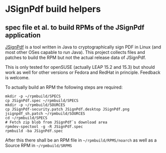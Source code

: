 # JSignPdf build helpers
## spec file et al. to build RPMs of the JSignPdf application

[JSignPdf](http://jsignpdf.sourceforge.net/) is a tool written in Java to cryptographically sign PDF in
Linux (and most other OSes capable to run Java). This project collects
files and patches to build the RPM but not the actual release data of
JSignPdf.

This is only tested for openSUSE (actually LEAP 15.2 and 15.3) but
should work as well for other versions or Fedora and RedHat in
principle. Feedback is welcome.

To actually build an RPM the following steps are required:
```
mkdir -p ~/rpmbuild/SPECS
cp JSignPdf.spec ~/rpmbuild/SPECS
mkdir -p ~/rpmbuild/SOURCES
cp JSignPdf-security.patch JSignPdf.desktop JSignPdf.png jsignpdf_sh.patch ~/rpmbuild/SOURCES
cd ~/rpmbuild/SPECS
# Fetch zip blob from JSignPdf`s download area
rpmdev-spectool -g -R JSignPdf.spec
rpmbuild -ba JSignPdf.spec
```

After this there shall be an RPM file in `~/rpmbuild/RPMS/noarch` as
well as a Source RPM in `~/rpmbuild/SRPMS`
